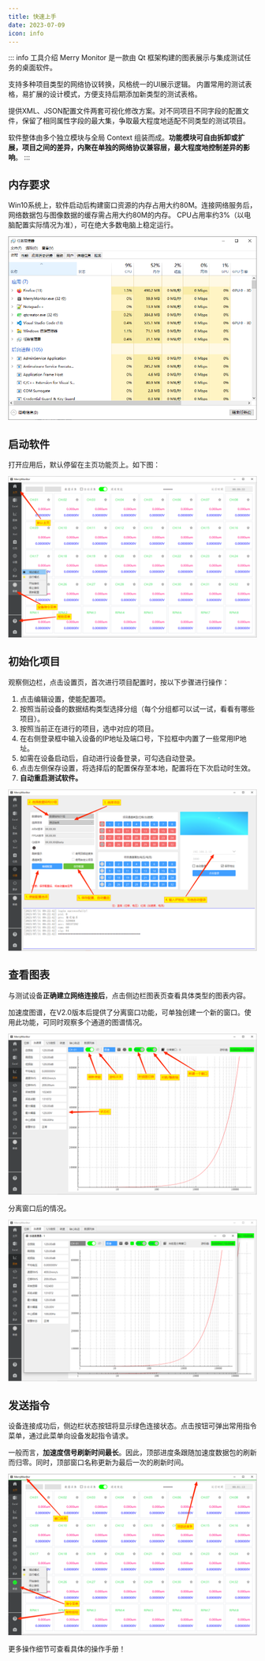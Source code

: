 ```yaml
---
title: 快速上手
date: 2023-07-09
icon: info
---
```


::: info 工具介绍
Merry Monitor 是一款由 Qt 框架构建的图表展示与集成测试任务的桌面软件。

支持多种项目类型的网络协议转换，风格统一的UI展示逻辑。
内置常用的测试表格，易扩展的设计模式，方便支持后期添加新类型的测试表格。

提供XML、JSON配置文件两套可视化修改方案。对不同项目不同字段的配置文件，保留了相同属性字段的最大集，争取最大程度地适配不同类型的测试项目。

软件整体由多个独立模块与全局 Context 组装而成。**功能模块可自由拆卸或扩展，项目之间的差异，内聚在单独的网络协议兼容层，最大程度地控制差异的影响**。
:::

## 内存要求

Win10系统上，软件启动后构建窗口资源的内存占用大约80M。连接网络服务后，网络数据包与图像数据的缓存需占用大约80M的内存。
CPU占用率约3%（以电脑配置实际情况为准），可在绝大多数电脑上稳定运行。

![](./assets/cpu.png)

## 启动软件

打开应用后，默认停留在主页功能页上。如下图：

![](./assets/main.png)

## 初始化项目

观察侧边栏，点击设置页，首次进行项目配置时，按以下步骤进行操作：

1. 点击编辑设置，使能配置项。
2. 按照当前设备的数据结构类型选择分组（每个分组都可以试一试，看看有哪些项目）。
2. 按照当前正在进行的项目，选中对应的项目。
3. 在右侧登录框中输入设备的IP地址及端口号，下拉框中内置了一些常用IP地址。
4. 如需在设备启动后，自动进行设备登录，可勾选自动登录。
5. 点击左侧保存设置，将选择后的配置保存至本地，配置将在下次启动时生效。
6. **自动重启测试软件。**

![](./assets/setting.png)

## 查看图表

与测试设备**正确建立网络连接后**，点击侧边栏图表页查看具体类型的图表内容。

加速度图谱，在V2.0版本后提供了分离窗口功能，可单独创建一个新的窗口。使用此功能，可同时观察多个通道的图谱情况。

![](./assets/acc.png)

分离窗口后的情况。

![](./assets/detach.png)


## 发送指令

设备连接成功后，侧边栏状态按钮将显示绿色连接状态。点击按钮可弹出常用指令菜单，通过此菜单向设备发起指令请求。

一般而言，**加速度信号刷新时间最长**。因此，顶部进度条跟随加速度数据包的刷新而归零。同时，顶部窗口名称更新为最后一次的刷新时间。

![](./assets/command.png)

更多操作细节可查看具体的操作手册！
